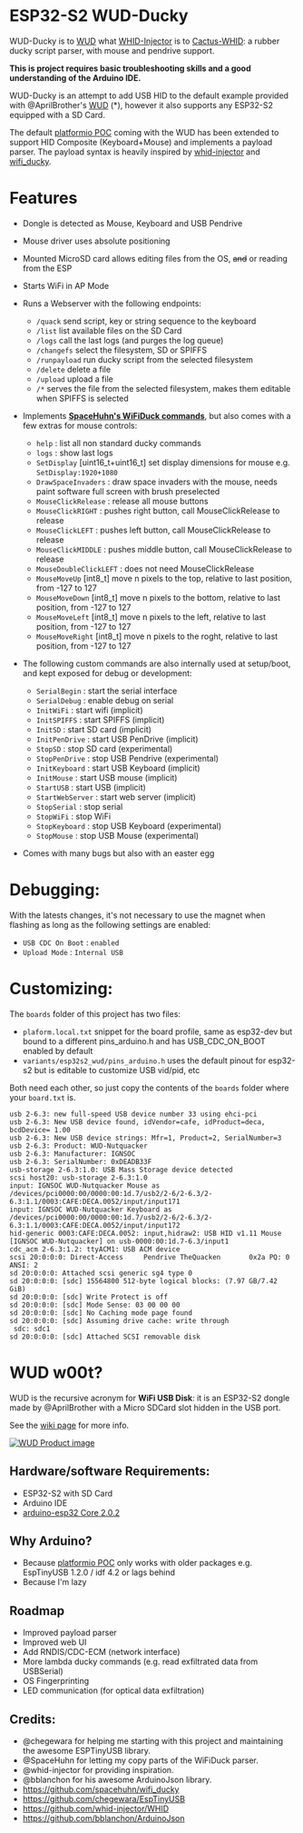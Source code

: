 # ESP32-S2 WUD-Ducky

WUD-Ducky is to [WUD](https://wiki.aprbrother.com/en/wud.html#wud) what [WHID-Injector](https://github.com/whid-injector/WHID) is to [Cactus-WHID](https://blog.aprbrother.com/product/cactus-whid): a rubber ducky script parser, with mouse and pendrive support.

**This is project requires basic troubleshooting skills and a good understanding of the Arduino IDE.**

WUD-Ducky is an attempt to add USB HID to the default example provided with @AprilBrother's [WUD](https://wiki.aprbrother.com/en/wud.html) (*), however it also supports any ESP32-S2 equipped with a SD Card.


The default [platformio POC](https://github.com/volca/wireless_usb_disk) coming with the WUD has been extended to support HID Composite (Keyboard+Mouse) and implements a payload parser.
The payload syntax is heavily inspired by [whid-injector](https://github.com/whid-injector/WHID) and [wifi_ducky](https://github.com/spacehuhn/wifi_ducky).

# Features

 - Dongle is detected as Mouse, Keyboard and USB Pendrive
 - Mouse driver uses absolute positioning
 - Mounted MicroSD card allows editing files from the OS, ~~and~~ or reading from the ESP
 - Starts WiFi in AP Mode
 - Runs a Webserver with the following endpoints:
   - `/quack` send script, key or string sequence to the keyboard
   - `/list` list available files on the SD Card
   - `/logs` call the last logs (and purges the log queue)
   - `/changefs` select the filesystem, SD or SPIFFS
   - `/runpayload` run ducky script from the selected filesystem
   - `/delete` delete a file
   - `/upload` upload a file
   - `/*` serves the file from the selected filesystem, makes them editable when SPIFFS is selected
 - Implements **[SpaceHuhn's WiFiDuck commands](https://github.com/SpacehuhnTech/WiFiDuck#scripting)**, but also comes with a few extras for mouse controls:
   - `help` : list all non standard ducky commands
   - `logs` : show last logs
   - `SetDisplay` [uint16_t+uint16_t] set display dimensions for mouse e.g. `SetDisplay:1920+1080`
   - `DrawSpaceInvaders` : draw space invaders with the mouse, needs paint software full screen with brush preselected
   - `MouseClickRelease` : release all mouse buttons
   - `MouseClickRIGHT` : pushes right button, call MouseClickRelease to release
   - `MouseClickLEFT` : pushes left button, call MouseClickRelease to release
   - `MouseClickMIDDLE` : pushes middle button, call MouseClickRelease to release
   - `MouseDoubleClickLEFT` : does not need MouseClickRelease
   - `MouseMoveUp` [int8_t] move n pixels to the top, relative to last position, from -127 to 127
   - `MouseMoveDown` [int8_t] move n pixels to the bottom, relative to last position, from -127 to 127
   - `MouseMoveLeft` [int8_t] move n pixels to the left, relative to last position, from -127 to 127
   - `MouseMoveRight` [int8_t] move n pixels to the roght, relative to last position, from -127 to 127
 - The following custom commands are also internally used at setup/boot, and kept exposed for debug or development:
   - `SerialBegin` : start the serial interface
   - `SerialDebug` : enable debug on serial
   - `InitWiFi` : start wifi (implicit)
   - `InitSPIFFS` : start SPIFFS (implicit)
   - `InitSD` : start SD card (implicit)
   - `InitPenDrive` : start USB PenDrive (implicit)
   - `StopSD` : stop SD card (experimental)
   - `StopPenDrive` : stop USB Pendrive (experimental)
   - `InitKeyboard` : start USB Keyboard (implicit)
   - `InitMouse` : start USB mouse (implicit)
   - `StartUSB` : start USB (implicit)
   - `StartWebServer` : start web server (implicit)
   - `StopSerial` : stop serial
   - `StopWiFi` : stop WiFi
   - `StopKeyboard` : stop USB Keyboard (experimental)
   - `StopMouse` : stop USB Mouse (experimental)

 - Comes with many bugs but also with an easter egg


# Debugging:

With the latests changes, it's not necessary to use the magnet when flashing as long as the following settings are enabled:

 - `USB CDC On Boot` : `enabled`
 - `Upload Mode` : `Internal USB`

# Customizing:

The `boards` folder of this project has two files:
  - `plaform.local.txt` snippet for the board profile, same as esp32-dev but bound to a different pins_arduino.h and has USB_CDC_ON_BOOT enabled by default
  - `variants/esp32s2_wud/pins_arduino.h` uses the default pinout for esp32-s2 but is editable to customize USB vid/pid, etc

Both need each other, so just copy the contents of the `boards` folder where your `board.txt` is.

```log
usb 2-6.3: new full-speed USB device number 33 using ehci-pci
usb 2-6.3: New USB device found, idVendor=cafe, idProduct=deca, bcdDevice= 1.00
usb 2-6.3: New USB device strings: Mfr=1, Product=2, SerialNumber=3
usb 2-6.3: Product: WUD-Nutquacker
usb 2-6.3: Manufacturer: IGNSOC
usb 2-6.3: SerialNumber: 0xDEADB33F
usb-storage 2-6.3:1.0: USB Mass Storage device detected
scsi host20: usb-storage 2-6.3:1.0
input: IGNSOC WUD-Nutquacker Mouse as /devices/pci0000:00/0000:00:1d.7/usb2/2-6/2-6.3/2-6.3:1.1/0003:CAFE:DECA.0052/input/input171
input: IGNSOC WUD-Nutquacker Keyboard as /devices/pci0000:00/0000:00:1d.7/usb2/2-6/2-6.3/2-6.3:1.1/0003:CAFE:DECA.0052/input/input172
hid-generic 0003:CAFE:DECA.0052: input,hidraw2: USB HID v1.11 Mouse [IGNSOC WUD-Nutquacker] on usb-0000:00:1d.7-6.3/input1
cdc_acm 2-6.3:1.2: ttyACM1: USB ACM device
scsi 20:0:0:0: Direct-Access     Pendrive TheQuacken       0x2a PQ: 0 ANSI: 2
sd 20:0:0:0: Attached scsi generic sg4 type 0
sd 20:0:0:0: [sdc] 15564800 512-byte logical blocks: (7.97 GB/7.42 GiB)
sd 20:0:0:0: [sdc] Write Protect is off
sd 20:0:0:0: [sdc] Mode Sense: 03 00 00 00
sd 20:0:0:0: [sdc] No Caching mode page found
sd 20:0:0:0: [sdc] Assuming drive cache: write through
 sdc: sdc1
sd 20:0:0:0: [sdc] Attached SCSI removable disk
```






# WUD w00t?

WUD is the recursive acronym for **WiFi USB Disk**: it is an ESP32-S2 dongle made by @AprilBrother with a Micro SDCard slot hidden in the USB port.

See the [wiki page](https://wiki.aprbrother.com/en/wud.html) for more info.


[![WUD Product image](https://user-images.githubusercontent.com/1893754/134933549-c7af84b7-2575-4f5b-87c0-4d1dec573ff4.png)](https://wiki.aprbrother.com/en/wud.html)


## Hardware/software Requirements:

 - ESP32-S2 with SD Card
 - Arduino IDE
 - [arduino-esp32 Core 2.0.2](https://github.com/espressif/arduino-esp32/releases/tag/2.0.2)


## Why Arduino?

 - Because [platformio POC](https://github.com/volca/wireless_usb_disk) only works with older packages e.g. EspTinyUSB 1.2.0 / idf 4.2 or lags behind
 - Because I'm lazy

## Roadmap

 - Improved payload parser
 - Improved web UI
 - Add RNDIS/CDC-ECM (network interface)
 - More lambda ducky commands (e.g. read exfiltrated data from USBSerial)
 - OS Fingerprinting
 - LED communication (for optical data exfiltration)


## Credits:

 - @chegewara for helping me starting with this project and maintaining the awesome ESPTinyUSB library.
 - @SpaceHuhn for letting my copy parts of the WiFiDuck parser.
 - @whid-injector for providing inspiration.
 - @bblanchon for his awesome ArduinoJson library.
 - https://github.com/spacehuhn/wifi_ducky
 - https://github.com/chegewara/EspTinyUSB
 - https://github.com/whid-injector/WHID
 - https://github.com/bblanchon/ArduinoJson


